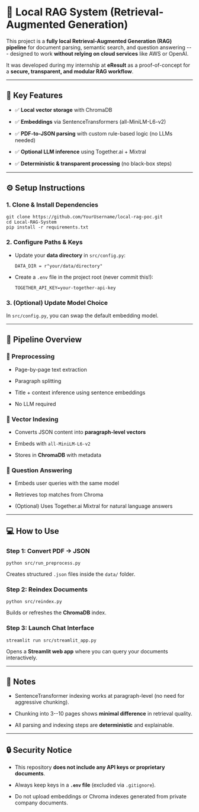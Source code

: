 🧠 Local RAG System (Retrieval-Augmented Generation)
====================================================

This project is a **fully local Retrieval-Augmented Generation (RAG) pipeline** for document parsing, semantic search, and question answering --- designed to work **without relying on cloud services** like AWS or OpenAI.

It was developed during my internship at **eResult** as a proof-of-concept for a **secure, transparent, and modular RAG workflow**.

* * * * *

🚀 Key Features
---------------

-   ✅ **Local vector storage** with ChromaDB

-   ✅ **Embeddings** via SentenceTransformers (all-MiniLM-L6-v2)

-   ✅ **PDF-to-JSON parsing** with custom rule-based logic (no LLMs needed)

-   ✅ **Optional LLM inference** using Together.ai + Mixtral

-   ✅ **Deterministic & transparent processing** (no black-box steps)

* * * * *

⚙️ Setup Instructions
---------------------

### 1\. Clone & Install Dependencies

```
git clone https://github.com/YourUsername/local-rag-poc.git
cd Local-RAG-System
pip install -r requirements.txt
```

### 2\. Configure Paths & Keys

-   Update your **data directory** in `src/config.py`:

    `DATA_DIR = r"your/data/directory"`

-   Create a `.env` file in the project root (never commit this!):

    `TOGETHER_API_KEY=your-together-api-key`

### 3\. (Optional) Update Model Choice

In `src/config.py`, you can swap the default embedding model.

* * * * *

🧩 Pipeline Overview
--------------------

### 🔹 Preprocessing

-   Page-by-page text extraction

-   Paragraph splitting

-   Title + context inference using sentence embeddings

-   No LLM required

### 🔹 Vector Indexing

-   Converts JSON content into **paragraph-level vectors**

-   Embeds with `all-MiniLM-L6-v2`

-   Stores in **ChromaDB** with metadata

### 🔹 Question Answering

-   Embeds user queries with the same model

-   Retrieves top matches from Chroma

-   (Optional) Uses Together.ai Mixtral for natural language answers

* * * * *

💻 How to Use
-------------

### Step 1: Convert PDF → JSON

```
python src/run_preprocess.py
```

Creates structured `.json` files inside the `data/` folder.

### Step 2: Reindex Documents

```
python src/reindex.py
```

Builds or refreshes the **ChromaDB** index.

### Step 3: Launch Chat Interface

```
streamlit run src/streamlit_app.py
```

Opens a **Streamlit web app** where you can query your documents interactively.

* * * * *

📌 Notes
--------

-   SentenceTransformer indexing works at paragraph-level (no need for aggressive chunking).

-   Chunking into 3--10 pages shows **minimal difference** in retrieval quality.

-   All parsing and indexing steps are **deterministic** and explainable.

* * * * *

🔒 Security Notice
------------------

-   This repository **does not include any API keys or proprietary documents**.

-   Always keep keys in a **`.env` file** (excluded via `.gitignore`).

-   Do not upload embeddings or Chroma indexes generated from private company documents.